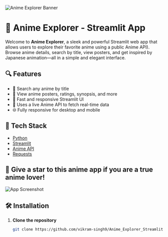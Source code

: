 ![Anime Explorer Banner](https://images.unsplash.com/photo-1613376023733-0a73315d9b06?q=80&w=2070&auto=format&fit=crop&ixlib=rb-4.1.0&ixid=M3wxMjA3fDB8MHxwaG90by1wYWdlfHx8fGVufDB8fHx8fA%3D%3D)

# 🌸 Anime Explorer - Streamlit App

Welcome to **Anime Explorer**, a sleek and powerful Streamlit web app that allows users to explore their favorite anime using a public Anime API). Browse anime details, search by title, view posters, and get inspired by Japanese animation—all in a simple and elegant interface.

## 🔍 Features

- 🔎 Search any anime by title
- 🎴 View anime posters, ratings, synopsis, and more
- 🚀 Fast and responsive Streamlit UI
- 🔗 Uses a live Anime API to fetch real-time data
- 🌐 Fully responsive for desktop and mobile

## 🧰 Tech Stack

- [Python](https://www.python.org/)
- [Streamlit](https://streamlit.io/)
- [Anime API](animeapi)
- [Requests](https://docs.python-requests.org/en/latest/)

## 📸 Give a star to this anime app if you are a true anime lover!

![App Screenshot](https://images.unsplash.com/photo-1677143051370-da2e52baa771?w=600&auto=format&fit=crop&q=60&ixlib=rb-4.1.0&ixid=M3wxMjA3fDB8MHxwaG90by1yZWxhdGVkfDQ5fHx8ZW58MHx8fHx8)

## 🛠️ Installation

1. **Clone the repository**

   ```bash
   git clone https://github.com/vikram-singh9/Anime_Explorer_Streamlit.git
   
